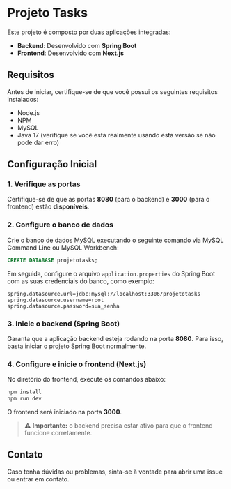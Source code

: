 # Projeto Tasks

Este projeto é composto por duas aplicações integradas:

- **Backend**: Desenvolvido com **Spring Boot**
- **Frontend**: Desenvolvido com **Next.js**

## Requisitos

Antes de iniciar, certifique-se de que você possui os seguintes requisitos instalados:

- Node.js
- NPM
- MySQL
- Java 17 (verifique se você esta realmente usando esta versão se não pode dar erro)

## Configuração Inicial

### 1. Verifique as portas

Certifique-se de que as portas **8080** (para o backend) e **3000** (para o frontend) estão **disponíveis**.

### 2. Configure o banco de dados

Crie o banco de dados MySQL executando o seguinte comando via MySQL Command Line ou MySQL Workbench:

```sql
CREATE DATABASE projetotasks;
```

Em seguida, configure o arquivo `application.properties` do Spring Boot com as suas credenciais do banco, como exemplo:

```properties
spring.datasource.url=jdbc:mysql://localhost:3306/projetotasks
spring.datasource.username=root
spring.datasource.password=sua_senha
```

### 3. Inicie o backend (Spring Boot)

Garanta que a aplicação backend esteja rodando na porta **8080**. Para isso, basta iniciar o projeto Spring Boot normalmente.

### 4. Configure e inicie o frontend (Next.js)

No diretório do frontend, execute os comandos abaixo:

```bash
npm install
npm run dev
```

O frontend será iniciado na porta **3000**.

> ⚠️ **Importante:** o backend precisa estar ativo para que o frontend funcione corretamente.

## Contato

Caso tenha dúvidas ou problemas, sinta-se à vontade para abrir uma issue ou entrar em contato.
